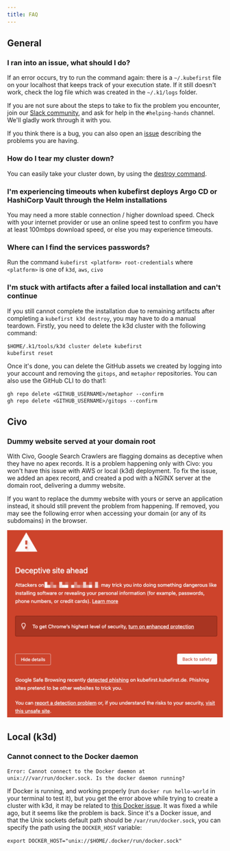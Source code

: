 ```yaml
---
title: FAQ
---
```


## General

### I ran into an issue, what should I do?

If an error occurs, try to run the command again: there is a `~/.kubefirst` file on your localhost that keeps track of your execution state. If it still doesn't work, check the log file which was created in the `~/.k1/logs` folder.

If you are not sure about the steps to take to fix the problem you encounter, join our [Slack community](https://kubefirst.io/slack), and ask for help in the `#helping-hands` channel. We'll gladly work through it with you.

If you think there is a bug, you can also open an [issue](https://github.com/kubefirst/kubefirst/issues) describing the problems you are having.

### How do I tear my cluster down?

You can easily take your cluster down, by using the [destroy command](explore/destroy.md).

### I'm experiencing timeouts when kubefirst deploys Argo CD or HashiCorp Vault through the Helm installations

You may need a more stable connection / higher download speed. Check with your internet provider or use an online speed test to confirm you have at least 100mbps download speed, or else you may experience timeouts.

### Where can I find the services passwords?

Run the command `kubefirst <platform> root-credentials` where `<platform>` is one of `k3d`, `aws`, `civo`

### I'm stuck with artifacts after a failed local installation and can't continue

If you still cannot complete the installation due to remaining artifacts after completing a `kubefirst k3d destroy`, you may have to do a manual teardown. Firstly, you need to delete the k3d cluster with the following command:

```shell
$HOME/.k1/tools/k3d cluster delete kubefirst
kubefirst reset
```

Once it's done, you can delete the GitHub assets we created by logging into your account and removing the `gitops`, and `metaphor` repositories. You can also use the GitHub CLI to do that1:

```shell
gh repo delete <GITHUB_USERNAME>/metaphor --confirm
gh repo delete <GITHUB_USERNAME>/gitops --confirm
```

## Civo

### Dummy website served at your domain root

<!-- Add screenshot of website served -->

With Civo, Google Search Crawlers are flagging domains as deceptive when they have no apex records. It is a problem happening only with Civo: you won't have this issue with AWS or local (k3d) deployment. To fix the issue, we added an apex record, and created a pod with a NGINX server at the domain root, delivering a dummy website.

If you want to replace the dummy website with yours or serve an application instead, it should still prevent the problem from happening. If removed, you may see the following error when accessing your domain (or any of its subdomains) in the browser.

![Deceptive Browser Warning](img/civo/deceptive-warning.png)

## Local (k3d)

### Cannot connect to the Docker daemon

```shell
Error: Cannot connect to the Docker daemon at unix:///var/run/docker.sock. Is the docker daemon running?
```

If Docker is running, and working properly (run `docker run hello-world` in your terminal to test it), but you get the error above while trying to create a cluster with k3d, it may be related to [this Docker issue](https://github.com/docker/for-mac/issues/6529). It was fixed a while ago, but it seems like the problem is back. Since it's a Docker issue, and that the Unix sockets default path should be `/var/run/docker.sock`, you can specify the path using the `DOCKER_HOST` variable:

```shell
export DOCKER_HOST="unix://$HOME/.docker/run/docker.sock"
```
